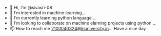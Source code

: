 - 👋 Hi, I’m @sivasri-08
- 👀 I’m interested in machine learning...
- 🌱 I’m currently learning python language ...
- 💞️ I’m looking to collaborate on machine elarning projects using python ...
- 📫 How to reach me 2100040324@kluniversity.in...
Have a nice day
<!---
sivasri-08/sivasri-08 is a ✨ special ✨ repository because its `README.md` (this file) appears on your GitHub profile.
You can click the Preview link to take a look at your changes.
--->
